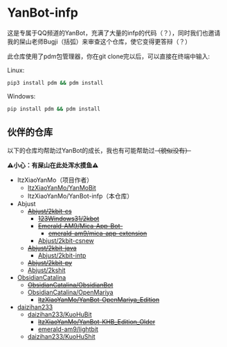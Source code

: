 # YanBot-infp
这是专属于QQ频道的YanBot，充满了大量的infp的代码（？），同时我们也邀请我的屎山老师Bugji（括弧）来审查这个仓库，使它变得更答辩（？）

此仓库使用了pdm包管理器，你在git clone完以后，可以直接在终端中输入:

Linux:
```bash
pip3 install pdm && pdm install
```
Windows:
```bash
pip install pdm && pdm install
```

## 伙伴的仓库

以下的仓库均帮助过YanBot的成长，我也有可能帮助过<del>（貌似没有）<del>

**⚠️小心：有屎山在此处浑水摸鱼⚠️**

- ltzXiaoYanMo（项目作者）
  - [ltzXiaoYanMo/YanMoBit](https://github.com/ltzXiaoYanMo/YanMoBit)
  - ltzXiaoYanMo/YanBot-infp（本仓库）
- Abjust
    - [~~Abjust/2kbit-cs~~](https://github.com/Abjust/2kbit-cs)
        - [~~123Windows31/2kbot~~](https://github.com/123Windows31/2kbot)
        - [~~Emerald-AM9/Mica-App-Bot-~~](https://github.com/Emerald-AM9/Mica-App-Bot-)
            - [~~emerald-am9/mica-app-extension~~](https://gitee.com/emerald-am9/mica-app-extension/)
        - [Abjust/2kbit-csnew](https://github.com/Abjust/2kbit-csnew)
    - [~~Abjust/2kbit-java~~](https://github.com/Abjust/2kbit-java)
      - [Abjust/2kbit-intp](https://github.com/Abjust/2kbit-intp)
    - [~~Abjust/2kbit-py~~](https://github.com/Abjust/2kbit-py)
    - [Abjust/2kshit](https://github.com/Abjust/2kshit)
- [ObsidianCatalina](https://github.com/ObsidianCatalina/)
    - [~~ObsidianCatalina/ObsidianBot~~](https://github.com/ObsidianCatalina/ObsidianBot)
    - [ObsidianCatalina/OpenMariya](https://github.com/ObsidianCatalina/OpenMariya)
        - [~~ltzXiaoYanMo/YanBot-OpenMariya_Edition~~](https://github.com/ltzXiaoYanMo/YanBot-OpenMariya_Edition)
- [daizihan233](https://github.com/daizihan233/)
    - [daizihan233/KuoHuBit](https://github.com/daizihan233/KuoHuBit)
        - [~~ltzXiaoYanMo/YanBot-KHB_Edition_Older~~](https://github.com/ltzXiaoYanMo/YanBot-KHB_Edition_Older)
        - [emerald-am9/lightbit](https://gitee.com/emerald-am9/lightbit)
    - [daizihan233/KuoHuShit](https://github.com/daizihan233/KuoHuShit)
